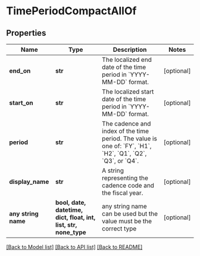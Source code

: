 # TimePeriodCompactAllOf


## Properties
Name | Type | Description | Notes
------------ | ------------- | ------------- | -------------
**end_on** | **str** | The localized end date of the time period in &#x60;YYYY-MM-DD&#x60; format. | [optional] 
**start_on** | **str** | The localized start date of the time period in &#x60;YYYY-MM-DD&#x60; format. | [optional] 
**period** | **str** | The cadence and index of the time period. The value is one of: &#x60;FY&#x60;, &#x60;H1&#x60;, &#x60;H2&#x60;, &#x60;Q1&#x60;, &#x60;Q2&#x60;, &#x60;Q3&#x60;, or &#x60;Q4&#x60;. | [optional] 
**display_name** | **str** | A string representing the cadence code and the fiscal year. | [optional] 
**any string name** | **bool, date, datetime, dict, float, int, list, str, none_type** | any string name can be used but the value must be the correct type | [optional]

[[Back to Model list]](../README.md#documentation-for-models) [[Back to API list]](../README.md#documentation-for-api-endpoints) [[Back to README]](../README.md)


